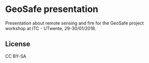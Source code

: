 # GeoSafe presentation

Presentation about remote sensing and fire for the GeoSafe project workshop at ITC - UTwente, 29-30/01/2018.

## License

CC BY-SA
